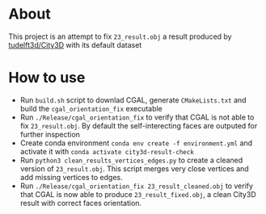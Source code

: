 # About

This project is an attempt to fix `23_result.obj` a result produced by [tudelft3d/City3D](https://github.com/tudelft3d/City3D) with its default dataset

# How to use

* Run `build.sh` script to downlad CGAL, generate `CMakeLists.txt` and build the `cgal_orientation_fix` executable
* Run `./Release/cgal_orientation_fix` to verify that CGAL is not able to fix `23_result.obj`. By default the self-interecting faces are outputed for further inspection
* Create conda environment `conda env create -f environment.yml` and activate it with `conda activate city3d-result-check`
* Run `python3 clean_results_vertices_edges.py` to create a cleaned version of `23_result.obj`. This script merges very close vertices and add missing vertices to edges.
* Run `./Release/cgal_orientation_fix 23_result_cleaned.obj` to verify that CGAL is now able to produce `23_result_fixed.obj`, a clean City3D result with correct faces orientation. 
